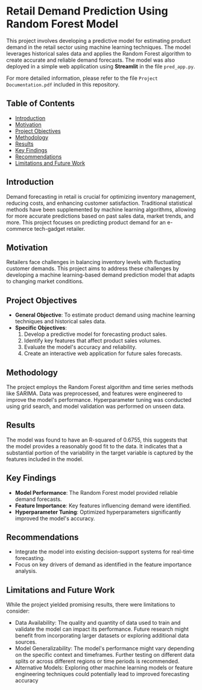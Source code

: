# Retail Demand Prediction Using Random Forest Model

This project involves developing a predictive model for estimating product demand in the retail sector using machine learning techniques. The model leverages historical sales data and applies the Random Forest algorithm to create accurate and reliable demand forecasts. The model was also deployed in a simple web application using **Streamlit** in the file ``` pred_app.py ```.

For more detailed information, please refer to the file ``` Project Documentation.pdf ``` included in this repository.

## Table of Contents
- [Introduction](#introduction)
- [Motivation](#motivation)
- [Project Objectives](#project-objectives)
- [Methodology](#methodology)
- [Results](#results)
- [Key Findings](#key-findings)
- [Recommendations](#recommendations)
- [Limitations and Future Work](#limitations-and-future-work)

## Introduction
Demand forecasting in retail is crucial for optimizing inventory management, reducing costs, and enhancing customer satisfaction. Traditional statistical methods have been supplemented by machine learning algorithms, allowing for more accurate predictions based on past sales data, market trends, and more. This project focuses on predicting product demand for an e-commerce tech-gadget retailer.

## Motivation
Retailers face challenges in balancing inventory levels with fluctuating customer demands. This project aims to address these challenges by developing a machine learning-based demand prediction model that adapts to changing market conditions.

## Project Objectives
- **General Objective**: To estimate product demand using machine learning techniques and historical sales data.
- **Specific Objectives**:
  1. Develop a predictive model for forecasting product sales.
  2. Identify key features that affect product sales volumes.
  3. Evaluate the model's accuracy and reliability.
  4. Create an interactive web application for future sales forecasts.

## Methodology
The project employs the Random Forest algorithm and time series methods like SARIMA. Data was preprocessed, and features were engineered to improve the model's performance. Hyperparameter tuning was conducted using grid search, and model validation was performed on unseen data.

## Results
The model was found to have an R-squared of 0.6755, this suggests that the model provides a reasonably good fit to the data. It indicates that a substantial portion of the variability in the target variable is captured by the features included in the model. 

## Key Findings
- **Model Performance**: The Random Forest model provided reliable demand forecasts.
- **Feature Importance**: Key features influencing demand were identified.
- **Hyperparameter Tuning**: Optimized hyperparameters significantly improved the model's accuracy.

## Recommendations
- Integrate the model into existing decision-support systems for real-time forecasting.
- Focus on key drivers of demand as identified in the feature importance analysis.

## Limitations and Future Work
While the project yielded promising results, there were limitations to consider:
- Data Availability: The quality and quantity of data used to train and validate the model can impact its performance. Future research might benefit from incorporating larger datasets or exploring additional data sources.
- Model Generalizability: The model's performance might vary depending on the specific context and timeframes. Further testing on different data splits or across different regions or time periods is recommended.
- Alternative Models: Exploring other machine learning models or feature engineering techniques could potentially lead to improved forecasting accuracy

